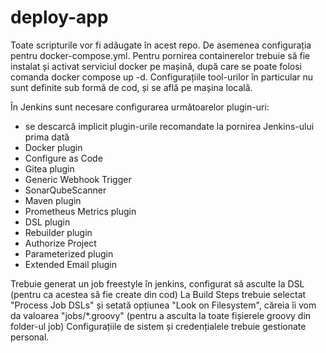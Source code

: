 # deploy-app
Toate scripturile vor fi adăugate în acest repo. De asemenea configurația pentru docker-compose.yml.
Pentru pornirea containerelor trebuie să fie instalat și activat serviciul docker pe mașină, după care 
se poate folosi comanda docker compose up -d.
Configurațiile tool-urilor în particular nu sunt definite sub formă de cod, și se află pe mașina locală.

În Jenkins sunt necesare configurarea următoarelor plugin-uri:
- se descarcă implicit plugin-urile recomandate la pornirea Jenkins-ului prima dată
- Docker plugin
- Configure as Code
- Gitea plugin
- Generic Webhook Trigger
- SonarQubeScanner
- Maven plugin
- Prometheus Metrics plugin
- DSL plugin
- Rebuilder plugin
- Authorize Project
- Parameterized plugin
- Extended Email plugin

Trebuie generat un job freestyle în jenkins, configurat să asculte la DSL (pentru ca acestea să fie create din cod)
La Build Steps trebuie selectat "Process Job DSLs" și setată opțiunea "Look on Filesystem", căreia
îi vom da valoarea "jobs/*.groovy" (pentru a asculta la toate fișierele groovy din folder-ul job)
Configurațiile de sistem și credențialele trebuie gestionate personal.
